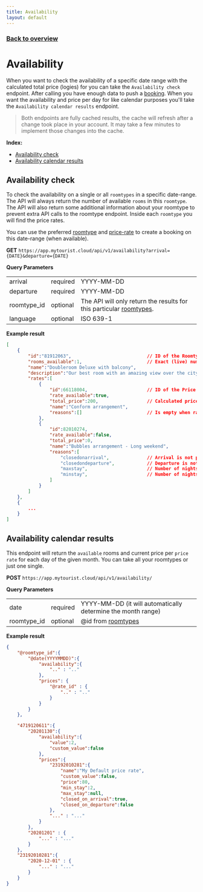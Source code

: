```yaml
---
title: Availability
layout: default
---
```


### [Back to overview](index.html#api-endpoints)

# Availability
When you want to check the availability of a specific date range with the calculated total price (logies) for you can take the `Availability check` endpoint. After calling you have enough data to push a <a href="bookings.html">booking</a>. When you want the availability and price per day for like calendar purposes you'll take the `Availability calendar results` endpoint. 

>Both endpoints are fully cached results, the cache will refresh after a change took place in your account. It may take a few minutes to implement those changes into the cache.

**Index:** 
- [Availability check](#availability-check)
- [Availability calendar results](#availability-calendar-results)

## Availability check
To check the availability on a single or all `roomtypes` in a specific date-range. The API will always return the number of available `rooms` in this `roomtype`. The API will also return some additional information about your roomtype to prevent extra API calls to the roomtype endpoint. Inside each `roomtype` you will find the price rates.

You can use the preferred [roomtype](roomtypes.html) and [price-rate](price-rates.html) to create a booking on this date-range (when available).

**GET** `https://app.mytourist.cloud/api/v1/availability?arrival={DATE}&departure={DATE}`

**Query Parameters**
<table>
    <tr><td>arrival</td><td>required</td><td>YYYY-MM-DD</td></tr>    
    <tr><td>departure</td><td>required</td><td>YYYY-MM-DD</td></tr>
    <tr><td>roomtype_id</td><td>optional</td><td>The API will only return the results for this particular <a href="roomtypes.html">roomtypes</a>.</td></tr>
    <tr><td>language</td><td>optional</td><td>ISO 639-1</td></tr>
</table>

**Example result**
```JSON
[
    {
        "id":"81912063",                            // ID of the Roomtype.
        "rooms_available":1,                        // Exact (live) number of available rooms inside this roomtype.
        "name":"Doubleroom Deluxe with balcony",
        "description":"Our best room with an amazing view over the city!",
        "rates":[
            {
                "id":66118004,                      // ID of the Price rate.
                "rate_available":true,
                "total_price":200,                  // Calculated price (without additional bookable addons)
                "name":"Conform arrangement",
                "reasons":[]                        // Is empty when rate is available.
            },
            {
                "id":82010274,
                "rate_available":false,
                "total_price":0,
                "name":"Bubbles arrangement - Long weekend",
                "reasons":[
                    "closedonarrival",              // Arrival is not possible for this rate on this day.
                    "closedondeparture",            // Departure is not possible for this rate on this day.
                    "maxstay",                      // Number of nights extends the maxstay.
                    "minstay",                      // Number of nights is less than minstay.
                ]
            }
        ]
    },
    {
        ...
    }
]
```

## Availability calendar results
This endpoint will return the `available` rooms and current price per `price rate` for each day of the given month. You can take all your roomtypes or just one single.

**POST** `https://app.mytourist.cloud/api/v1/availability/`

**Query Parameters**
<table>
    <tr><td>date</td><td>required</td><td>YYYY-MM-DD (it will automatically determine the month range)</td></tr>    
    <tr><td>roomtype_id</td><td>optional</td><td>@id from <a href="roomtypes.html">roomtypes</a></td></tr>    
</table>

**Example result**
```json
{
    "@roomtype_id":{
        "@date(YYYYMMDD)":{
            "availability":{
                ".." : ".."
            },
            "prices": {
                "@rate_id" : {
                    ".." : ".."
                }
            }
        }
    },

    "4719120611":{
        "20201130":{
            "availability":{
                "value":2,
                "custom_value":false
            },
            "prices":{
                "23192010281":{
                    "name":"My Default price rate",
                    "custom_value":false,
                    "price":80,
                    "min_stay":2,
                    "max_stay":null,
                    "closed_on_arrival":true,
                    "closed_on_departure":false
                },
                "..." : "..."
            }
        },
        "20201201" : {
            "..." : "..."
        }
    },
    "23192010281":{
        "2020-12-01" : {
            "..." : "..."
        }
    }
}
```